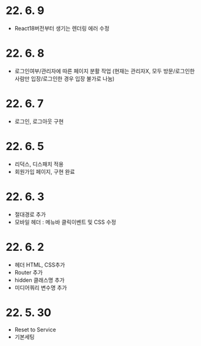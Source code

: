 # 22. 6. 9

- React18버전부터 생기는 렌더링 에러 수정

# 22. 6. 8

- 로그인여부/관리자에 따른 페이지 분활 작업 (현재는 관리자X, 모두 방문/로그인한사람만 입장/로그인한 경우 입장 불가로 나눔)

# 22. 6. 7

- 로그인, 로그아웃 구현

# 22. 6. 5

- 리덕스, 디스패치 적용
- 회원가입 페이지, 구현 완료

# 22. 6. 3

- 절대경로 추가
- 모바일 헤더 : 메뉴바 클릭이벤트 및 CSS 수정

# 22. 6. 2

- 헤더 HTML, CSS추가
- Router 추가
- hidden 클래스명 추가
- 미디어쿼리 변수명 추가

# 22. 5. 30

- Reset to Service
- 기본세팅
